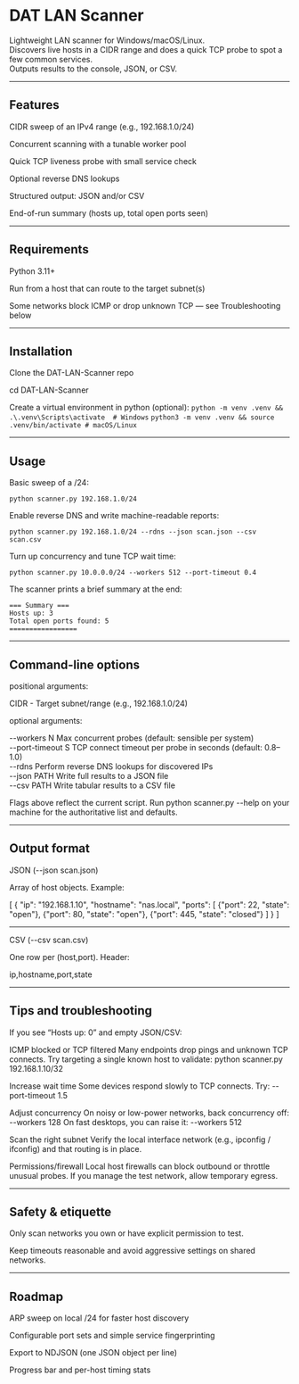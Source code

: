 # DAT LAN Scanner

Lightweight LAN scanner for Windows/macOS/Linux.  
Discovers live hosts in a CIDR range and does a quick TCP probe to spot a few common services.  
Outputs results to the console, JSON, or CSV.  

---

## Features

CIDR sweep of an IPv4 range (e.g., 192.168.1.0/24)

Concurrent scanning with a tunable worker pool

Quick TCP liveness probe with small service check

Optional reverse DNS lookups

Structured output: JSON and/or CSV

End-of-run summary (hosts up, total open ports seen)

---

## Requirements

Python 3.11+

Run from a host that can route to the target subnet(s)

Some networks block ICMP or drop unknown TCP — see Troubleshooting below

---

## Installation
Clone the DAT-LAN-Scanner repo

cd DAT-LAN-Scanner

Create a virtual environment in python (optional):
```python -m venv .venv && .\.venv\Scripts\activate  # Windows```
```python3 -m venv .venv && source .venv/bin/activate # macOS/Linux```

---

## Usage

Basic sweep of a /24:

```python scanner.py 192.168.1.0/24```

Enable reverse DNS and write machine-readable reports:

```python scanner.py 192.168.1.0/24 --rdns --json scan.json --csv scan.csv```


Turn up concurrency and tune TCP wait time:

```python scanner.py 10.0.0.0/24 --workers 512 --port-timeout 0.4```

The scanner prints a brief summary at the end:

```=== Summary ===```  
```Hosts up: 3```  
```Total open ports found: 5```  
```=================```  

---

## Command-line options

positional arguments:

CIDR - Target subnet/range (e.g., 192.168.1.0/24)

optional arguments:

--workers N       Max concurrent probes (default: sensible per system)  
--port-timeout S  TCP connect timeout per probe in seconds (default: 0.8–1.0)  
--rdns            Perform reverse DNS lookups for discovered IPs  
--json PATH       Write full results to a JSON file  
--csv PATH        Write tabular results to a CSV file  


Flags above reflect the current script. Run python scanner.py --help on your machine for the authoritative list and defaults.  

---

## Output format

JSON (--json scan.json)

Array of host objects. Example:

[
  {
    "ip": "192.168.1.10",
    "hostname": "nas.local",
    "ports": [
      {"port": 22,  "state": "open"},
      {"port": 80,  "state": "open"},
      {"port": 445, "state": "closed"}
    ]
  }
]

---

CSV (--csv scan.csv)

One row per (host,port). Header:

ip,hostname,port,state

---

## Tips and troubleshooting

If you see “Hosts up: 0” and empty JSON/CSV:

ICMP blocked or TCP filtered
Many endpoints drop pings and unknown TCP connects. Try targeting a single known host to validate:
python scanner.py 192.168.1.10/32

Increase wait time
Some devices respond slowly to TCP connects. Try: --port-timeout 1.5

Adjust concurrency
On noisy or low-power networks, back concurrency off: --workers 128
On fast desktops, you can raise it: --workers 512

Scan the right subnet
Verify the local interface network (e.g., ipconfig / ifconfig) and that routing is in place.

Permissions/firewall
Local host firewalls can block outbound or throttle unusual probes. If you manage the test network, allow temporary egress.

---

## Safety & etiquette

Only scan networks you own or have explicit permission to test.

Keep timeouts reasonable and avoid aggressive settings on shared networks.

---

## Roadmap

ARP sweep on local /24 for faster host discovery

Configurable port sets and simple service fingerprinting

Export to NDJSON (one JSON object per line)

Progress bar and per-host timing stats
